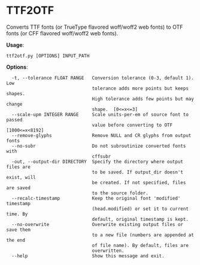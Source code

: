 # TTF2OTF

Converts TTF fonts (or TrueType flavored woff/woff2 web fonts) to OTF fonts (or CFF flavored woff/woff2 web fonts).

**Usage**:

    ttf2otf.py [OPTIONS] INPUT_PATH

**Options**:

      -t, --tolerance FLOAT RANGE   Conversion tolerance (0-3, default 1). Low
                                    tolerance adds more points but keeps shapes.
                                    High tolerance adds few points but may change
                                    shape.  [0<=x<=3]
      --scale-upm INTEGER RANGE     Scale units-per-em of source font to passed
                                    value before converting to OTF  [1000<=x<8192]
      --remove-glyphs               Remove NULL and CR glyphs from output fonts
      --no-subr                     Do not subroutinize converted fonts with
                                    cffsubr
      -out, --output-dir DIRECTORY  Specify the directory where output files are
                                    to be saved. If output_dir doesn't exist, will
                                    be created. If not specified, files are saved
                                    to the source folder.
      --recalc-timestamp            Keep the original font 'modified' timestamp
                                    (head.modified) or set it to current time. By
                                    default, original timestamp is kept.
      --no-overwrite                Overwrite existing output files or save them
                                    to a new file (numbers are appended at the end
                                    of file name). By default, files are
                                    overwritten.
      --help                        Show this message and exit.
